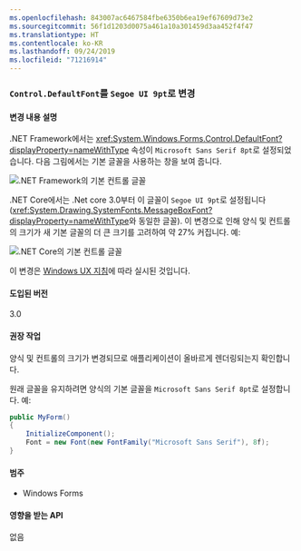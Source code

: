```yaml
---
ms.openlocfilehash: 843007ac6467584fbe6350b6ea19ef67609d73e2
ms.sourcegitcommit: 56f1d1203d0075a461a10a301459d3aa452f4f47
ms.translationtype: HT
ms.contentlocale: ko-KR
ms.lasthandoff: 09/24/2019
ms.locfileid: "71216914"
---
```

### <a name="controldefaultfont-changed-to-segoe-ui-9pt"></a>`Control.DefaultFont`를 `Segoe UI 9pt`로 변경

#### <a name="change-description"></a>변경 내용 설명

.NET Framework에서는 <xref:System.Windows.Forms.Control.DefaultFont?displayProperty=nameWithType> 속성이 `Microsoft Sans Serif 8pt`로 설정되었습니다. 다음 그림에서는 기본 글꼴을 사용하는 창을 보여 줍니다.

![.NET Framework의 기본 컨트롤 글꼴](~/docs/images/core-changes/windowsforms/control-defaultfont-changed/defaultfont-framework.png)

.NET Core에서는 .Net core 3.0부터 이 글꼴이 `Segoe UI 9pt`로 설정됩니다(<xref:System.Drawing.SystemFonts.MessageBoxFont?displayProperty=nameWithType>와 동일한 글꼴). 이 변경으로 인해 양식 및 컨트롤의 크기가 새 기본 글꼴의 더 큰 크기를 고려하여 약 27% 커집니다. 예:

![.NET Core의 기본 컨트롤 글꼴](~/docs/images/core-changes/windowsforms/control-defaultfont-changed/defaultfont-core.png)

이 변경은 [Windows UX 지침](https://docs.microsoft.com/windows/win32/uxguide/vis-fonts#fonts-and-colors)에 따라 실시된 것입니다.

#### <a name="version-introduced"></a>도입된 버전

3.0

#### <a name="recommended-action"></a>권장 작업

양식 및 컨트롤의 크기가 변경되므로 애플리케이션이 올바르게 렌더링되는지 확인합니다.

원래 글꼴을 유지하려면 양식의 기본 글꼴을 `Microsoft Sans Serif 8pt`로 설정합니다. 예:

```csharp
public MyForm()
{
    InitializeComponent();
    Font = new Font(new FontFamily("Microsoft Sans Serif"), 8f);
}
```

#### <a name="category"></a>범주

- Windows Forms

#### <a name="affected-apis"></a>영향을 받는 API

없음

<!--

### Affected APIs

- Not detectable via API analysis

-->
